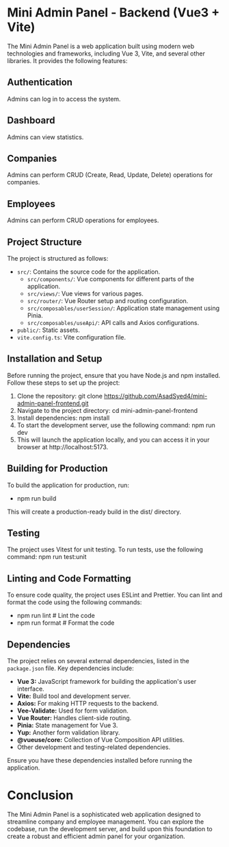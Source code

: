 # Mini Admin Panel - Backend (Vue3 + Vite)
The Mini Admin Panel is a web application built using modern web technologies and frameworks, including Vue 3, Vite, and several other libraries. It provides the following features:

## Authentication
Admins can log in to access the system.

## Dashboard
Admins can view statistics.

## Companies
Admins can perform CRUD (Create, Read, Update, Delete) operations for companies.

## Employees
Admins can perform CRUD operations for employees.

## Project Structure
The project is structured as follows:

- `src/`: Contains the source code for the application.
  - `src/components/`: Vue components for different parts of the application.
  - `src/views/`: Vue views for various pages.
  - `src/router/`: Vue Router setup and routing configuration.
  - `src/composables/userSession/`: Application state management using Pinia.
  - `src/composables/useApi/`: API calls and Axios configurations.
- `public/`: Static assets.
- `vite.config.ts`: Vite configuration file.

## Installation and Setup
Before running the project, ensure that you have Node.js and npm installed. Follow these steps to set up the project:

1. Clone the repository: git clone https://github.com/AsadSyed4/mini-admin-panel-frontend.git
2. Navigate to the project directory: cd mini-admin-panel-frontend
3. Install dependencies: npm install
4. To start the development server, use the following command: npm run dev
5. This will launch the application locally, and you can access it in your browser at http://localhost:5173.

## Building for Production
To build the application for production, run:
- npm run build

This will create a production-ready build in the dist/ directory.

## Testing
The project uses Vitest for unit testing. To run tests, use the following command: npm run test:unit

## Linting and Code Formatting
To ensure code quality, the project uses ESLint and Prettier. You can lint and format the code using the following commands:
- npm run lint       # Lint the code
- npm run format     # Format the code

## Dependencies
The project relies on several external dependencies, listed in the `package.json` file. Key dependencies include:

- **Vue 3:** JavaScript framework for building the application's user interface.
- **Vite:** Build tool and development server.
- **Axios:** For making HTTP requests to the backend.
- **Vee-Validate:** Used for form validation.
- **Vue Router:** Handles client-side routing.
- **Pinia:** State management for Vue 3.
- **Yup:** Another form validation library.
- **@vueuse/core:** Collection of Vue Composition API utilities.
- Other development and testing-related dependencies.

Ensure you have these dependencies installed before running the application.

# Conclusion
The Mini Admin Panel is a sophisticated web application designed to streamline company and employee management. You can explore the codebase, run the development server, and build upon this foundation to create a robust and efficient admin panel for your organization.
